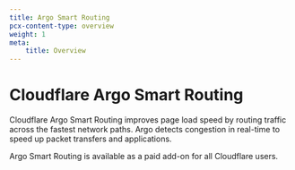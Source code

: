```yaml
---
title: Argo Smart Routing
pcx-content-type: overview
weight: 1
meta:
    title: Overview
---
```


# Cloudflare Argo Smart Routing

Cloudflare Argo Smart Routing improves page load speed by routing traffic across the fastest network paths. Argo detects congestion in real-time to speed up packet transfers and applications.

Argo Smart Routing is available as a paid add-on for all Cloudflare users.